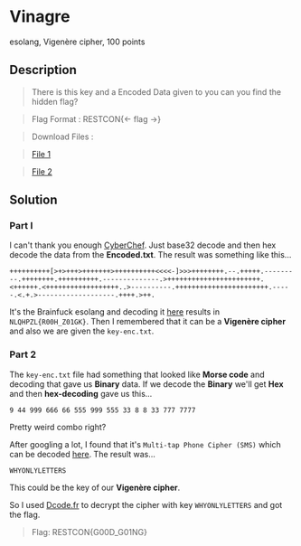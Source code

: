 # Vinagre
esolang, Vigenère cipher, 100 points

## Description
> There is this key and a Encoded Data given to you can you find the hidden flag?

> Flag Format : RESTCON{<- flag ->}

> Download Files :

> [File 1](Encoded.txt)

> [File 2](key-enc.txt)

## Solution

### Part I

I can't thank you enough [CyberChef](https://gchq.github.io/CyberChef). 
Just base32 decode and then hex decode the data from the **Encoded.txt**. The result was something like this...
```
++++++++++[>+>+++>+++++++>++++++++++<<<<-]>>>++++++++.--.+++++.---------.++++++++.++++++++++.--------------.>+++++++++++++++++++++++.<++++++.<++++++++++++++++++..>----------.+++++++++++++++++++++++.-----.<.+.>-------------------.++++.>++.
```

It's the Brainfuck esolang and decoding it [here](https://www.dcode.fr/brainfuck-language) results in `NLQHPZL{R00H_Z01GK}`.
Then I remembered that it can be a **Vigenère cipher** and also we are given the `key-enc.txt`.

### Part 2

The `key-enc.txt` file had something that looked like **Morse code** and decoding that gave us **Binary** data.
If we decode the **Binary** we'll get **Hex** and then **hex-decoding** gave us this...

```9 44 999 666 66 555 999 555 33 8 8 33 777 7777```

Pretty weird combo right?

After googling a lot, I found that it's `Multi-tap Phone Cipher (SMS)` which can be decoded [here](https://www.dcode.fr/multitap-abc-cipher). The result was...
```
WHYONLYLETTERS
```

This could be the key of our **Vigenère cipher**.

So I used [Dcode.fr](https://www.dcode.fr/vigenere-cipher) to decrypt the cipher with key `WHYONLYLETTERS` and got the flag.

> Flag: RESTCON{G00D_G01NG}
